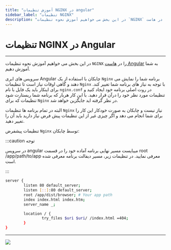 ```yaml
---
title: "آموزش تنظیمات NGINX در angular"
sidebar_label: "تنظیمات NGINX"
description: "در این بخش می خواهیم آموزش نحوه تنظیمات `NGINX` را در هاست Angular به شما آموزش دهیم."
---
```


# تنظیمات NGINX در Angular
---

در این بخش می خواهیم آموزش نحوه تنظیمات `NGINX` را در [هاست Angular](https://chabokan.net/services/angular/) به شما آموزش دهیم.

سرویس های ابری Angular چابکان با استفاده از یک `Nginx` برنامه شما را نمایش می دهند و گاهی اوقات نیاز است تا تنظیمات `Nginx` با توجه به نیاز های برنامه شما تغییر کند. برای اینکار باید یک فایل با نام `nginx.conf` در روت اصلی برنامه خود ایجاد کنید و تنظیمات مورد نظر خود را درآن قرار دهید. با این کار هربار که برنامه شما ریستارت شود تنظیمات که برای `Nginx` در نظر گرفته اید جایگزین خواهد شد.

البته در تمام برنامه ها تنظیمات `Nginx` نیاز نیست و چابکان به صورت خودکار این کار را برای شما انجام می دهد و اگر چیزی غیر از این تنظیمات پیش فرض نیاز دارید باید آن را تغییر دهید.

تنظیمات پیشفرض `Nginx` توسط چابکان:


:::caution توجه

در سرویس angular میبایست مسیر نهایی برنامه آماده خود را در قسمت root /app/path/to/app معرفی نمایید. در تنظیمات زیر، مسیر دیفالت برنامه معرفی شده است.

:::


```bash
server {
        listen 80 default_server;
        listen [::]:80 default_server;
        root /app/dist/browser; # Your app path 
        index index.html index.htm;
        server_name _;

        location / {
                try_files $uri $uri/ /index.html =404;
        }
}
```

---
<a href="https://hub.chabokan.net/fa/services/create/angular" ><img src="https://s1.chabokan.net/docs/images/angular-banner.png" /></a>